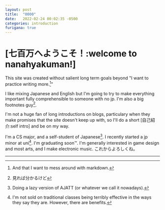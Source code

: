 ```yaml
---
layout: post
title:  "0000"
date:   2022-02-24 00:02:35 -0500
categories: introduction
furigana: true
---
```


# [七百万へようこそ！:welcome to nanahyakuman!]
This site was created without salient long term goals beyond "I want to practice writing more.[^5]" 

I like mixing Japanese and English but I'm going to try to make everything important fully comprehensible to someone with no jp. I'm also a big footnotes guy[^8].

I'm not a huge fan of long introductions on blogs, particulary when they make promises that the site doesn't keep up with, so I'll do a short [自己紹介:self intro] and be on my way.

I'm a CS major, and a self-student of Japanese[^1]. I recently started a jp minor at uni[^2]. I'm graduating soon™. I'm generally interested in game design and most arts, and I make electronic music. これからよろしくね。

---

[^1]: Doing a lazy version of AJATT (or whatever we call it nowadays).
[^2]: I'm not sold on traditional classes being terribly effective in the ways they say they are. However, there are benefits.
[^5]: And that I want to mess around with markdown.
[^8]: 見れば分かるけど
